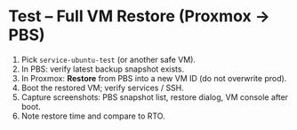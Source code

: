 # Test – Full VM Restore (Proxmox → PBS)

1. Pick `service-ubuntu-test` (or another safe VM).
2. In PBS: verify latest backup snapshot exists.
3. In Proxmox: **Restore** from PBS into a new VM ID (do not overwrite prod).
4. Boot the restored VM; verify services / SSH.
5. Capture screenshots: PBS snapshot list, restore dialog, VM console after boot.
6. Note restore time and compare to RTO.
